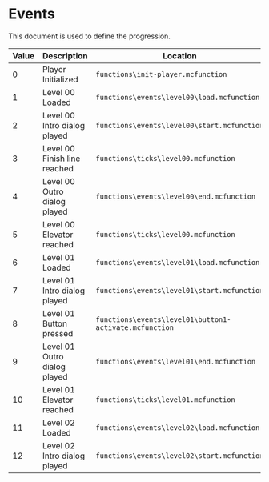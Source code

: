 # Events
This document is used to define the progression.

| Value | Description                  | Location |
| ----- | ---------------------------- | -------- |
| 0     | Player Initialized           | `functions\init-player.mcfunction` |
| 1     | Level 00 Loaded              | `functions\events\level00\load.mcfunction` |
| 2     | Level 00 Intro dialog played | `functions\events\level00\start.mcfunction` |
| 3     | Level 00 Finish line reached | `functions\ticks\level00.mcfunction` |
| 4     | Level 00 Outro dialog played | `functions\events\level00\end.mcfunction` |
| 5     | Level 00 Elevator reached    | `functions\ticks\level00.mcfunction` |
| 6     | Level 01 Loaded              | `functions\events\level01\load.mcfunction` |
| 7     | Level 01 Intro dialog played | `functions\events\level01\start.mcfunction` |
| 8     | Level 01 Button pressed      | `functions\events\level01\button1-activate.mcfunction` |
| 9     | Level 01 Outro dialog played | `functions\events\level01\end.mcfunction` |
| 10    | Level 01 Elevator reached    | `functions\ticks\level01.mcfunction` |
| 11    | Level 02 Loaded              | `functions\events\level02\load.mcfunction` |
| 12    | Level 02 Intro dialog played | `functions\events\level02\start.mcfunction` |
